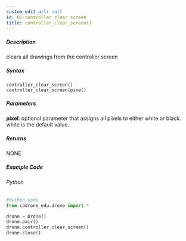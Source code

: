 ```yaml
---
custom_edit_url: null
id: 01-controller_clear_screen
title: controller_clear_screen()
---
```


##### Description

clears all drawings from the controller screen <br />

##### Syntax
```controller_clear_screen()``` <br />
```controller_clear_screen(pixel)```

##### Parameters

**pixel**: optional parameter that assigns all pixels to either white or black. white is the default value.


##### Returns

NONE

##### Example Code
###### Python
```python
#Python code
from codrone_edu.drone import *

drone = Drone()
drone.pair()
drone.controller_clear_screen()
drone.close()

```